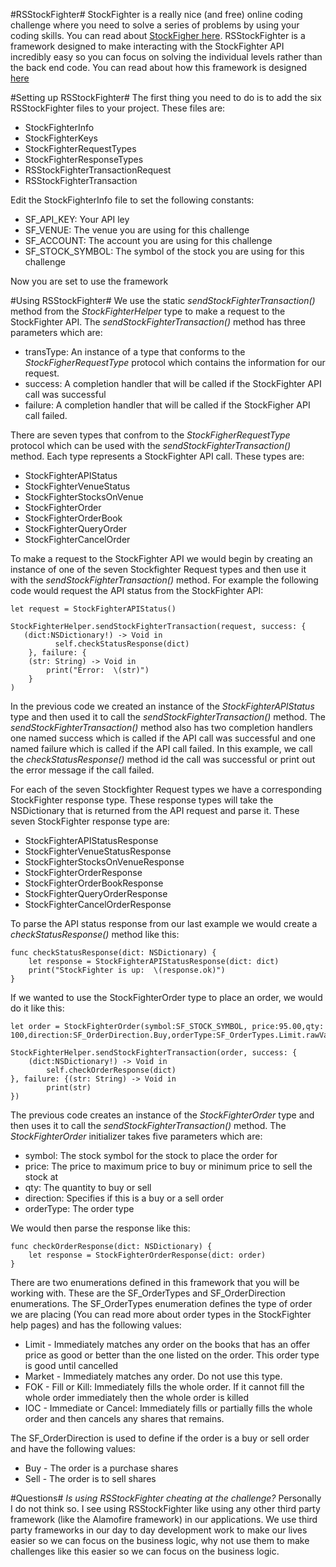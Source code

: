 #RSStockFighter#
StockFighter is a really nice (and free) online coding challenge where you need to solve a series of problems by using your coding skills.   You can read about [StockFigher here](https://starfighter.readme.io). 
RSStockFighter is a framework designed to make interacting with the StockFighter API incredibly easy so you can focus on solving the individual levels rather than the back end code.  You can read about how this framework is designed [here](http://masteringswift.blogspot.com/2016/01/rsstockfighter-framework.html)

#Setting up RSStockFighter#
The first thing you need to do is to add the six RSStockFighter files to your project.  These files are:
- StockFighterInfo
- StockFighterKeys
-	StockFighterRequestTypes
-	StockFighterResponseTypes
-	RSStockFighterTransactionRequest
-	RSStockFighterTransaction

Edit the StockFighterInfo file to set the following constants:
- SF_API_KEY: Your API ley
-	SF_VENUE: The venue you are using for this challenge
-	SF_ACCOUNT:  The account you are using for this challenge
-	SF_STOCK_SYMBOL:  The symbol of the stock you are using for this challenge

Now you are set to use the framework

#Using RSStockFighter#
We use the static *sendStockFighterTransaction()* method from the *StockFighterHelper* type to make a request to the StockFighter API.  The *sendStockFighterTransaction()* method has three parameters which are:
-	transType:  An instance of a type that conforms to the *StockFigherRequestType* protocol which contains the information for our request.  
-	success:   A completion handler that will be called if the StockFighter API call was successful
-	failure:  A completion handler that will be called if the StockFigher API call failed.

There are seven types that confrom to the *StockFigherRequestType* protocol which can be used with the *sendStockFighterTransaction()* method.  Each type represents a StockFighter API call.  These types are:
-	StockFighterAPIStatus
-	StockFighterVenueStatus
-	StockFighterStocksOnVenue
-	StockFighterOrder
-	StockFighterOrderBook
-	StockFighterQueryOrder
-	StockFighterCancelOrder

To make a request to the StockFighter API we would begin by creating an instance of one of the seven Stockfighter Request types and then use it with the *sendStockFighterTransaction()* method.  For example the following code would request the API status from the StockFighter API:

```
let request = StockFighterAPIStatus()
        
StockFighterHelper.sendStockFighterTransaction(request, success: {
   (dict:NSDictionary!) -> Void in
    	  self.checkStatusResponse(dict)
    }, failure: {
    (str: String) -> Void in
        print("Error:  \(str)")
    }
)
```
In the previous code we created an instance of the *StockFighterAPIStatus* type and then used it to call the *sendStockFighterTransaction()* method.  The *sendStockFighterTransaction()* method also has two completion handlers one named success which is called if the API call was successful and one named failure which is called if the API call failed.  In this example, we call the *checkStatusResponse()* method id the call was successful or print out the error message if the call failed.

For each of the seven Stockfighter Request types we have a corresponding StockFighter response type.  These response types will take the NSDictionary that is returned from the API request and parse it.  These seven StockFighter response type are:
-	StockFighterAPIStatusResponse
-	StockFighterVenueStatusResponse
-	StockFighterStocksOnVenueResponse
-	StockFighterOrderResponse
-	StockFighterOrderBookResponse
-	StockFighterQueryOrderResponse
-	StockFighterCancelOrderResponse

To parse the API status response from our last example we would create a *checkStatusResponse()* method like this:
```
func checkStatusResponse(dict: NSDictionary) {
    let response = StockFighterAPIStatusResponse(dict: dict)
    print("StockFighter is up:  \(response.ok)")
}
```

If we wanted to use the StockFighterOrder type to place an order, we would do it like this:
```
let order = StockFighterOrder(symbol:SF_STOCK_SYMBOL, price:95.00,qty: 100,direction:SF_OrderDirection.Buy,orderType:SF_OrderTypes.Limit.rawValue)
        
StockFighterHelper.sendStockFighterTransaction(order, success: {
    (dict:NSDictionary!) -> Void in
        self.checkOrderResponse(dict)
}, failure: {(str: String) -> Void in
        print(str)
})
```
The previous code creates an instance of the *StockFighterOrder* type and then uses it to call the *sendStockFighterTransaction()* method.  The *StockFighterOrder* initializer takes five parameters which are: 
-	symbol:  The stock symbol for the stock to place the order for
-	price:  The price to maximum price to buy or minimum price to sell the stock at
-	qty:  The quantity to buy or sell
-	direction:  Specifies if this is a buy or a sell order
-	orderType:  The order type

We would then parse the response like this:
```
func checkOrderResponse(dict: NSDictionary) {
    let response = StockFighterOrderResponse(dict: order)
}
````

There are two enumerations defined in this framework that you will be working with.  These are the SF_OrderTypes and SF_OrderDirection enumerations.  The SF_OrderTypes enumeration defines the type of order we are placing (You can read more about order types in the StockFighter help pages) and has the following values:
-	Limit - Immediately matches any order on the books that has an offer price as good or better than the one listed on the order.  This order type is good until cancelled
-	Market - Immediately matches any order.  Do not use this type.
-	FOK - Fill or Kill:  Immediately fills the whole order.  If it cannot fill the whole order immediately then the whole order is killed
-	IOC - Immediate or Cancel:  Immediately fills or partially fills the whole order and then cancels any shares that remains.

The SF_OrderDirection is used to define if the order is a buy or sell order and have the following values:
-	Buy - The order is a purchase shares
-	Sell - The order is to sell shares


#Questions#
*Is using RSStockFighter cheating at the challenge?*  Personally I do not think so.  I see using RSStockFighter like using any other third party framework (like the Alamofire framework) in our applications.  We use third party frameworks in our day to day development work to make our lives easier so we can focus on the business logic, why not use them to make challenges like this easier so we can focus on the business logic. 

